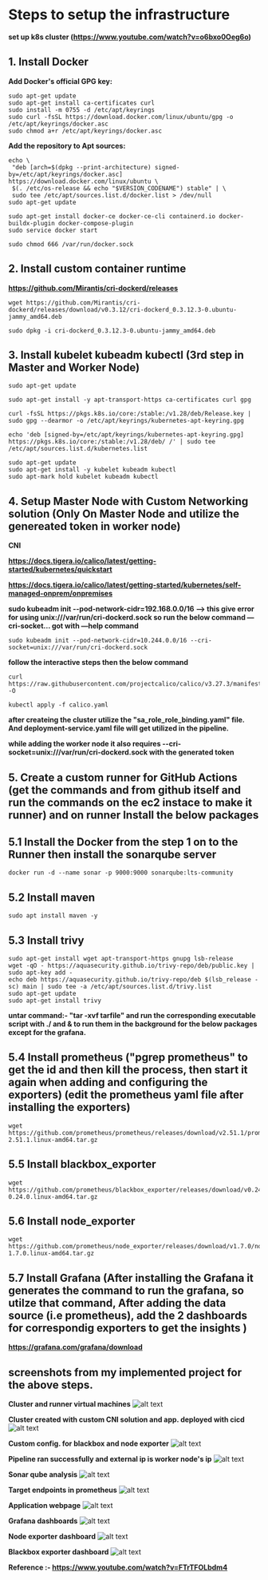 # Steps to setup the infrastructure

**set up k8s cluster (https://www.youtube.com/watch?v=o6bxo0Oeg6o)**

## 1. Install Docker

**Add Docker's official GPG key:**

```
sudo apt-get update
sudo apt-get install ca-certificates curl
sudo install -m 0755 -d /etc/apt/keyrings
sudo curl -fsSL https://download.docker.com/linux/ubuntu/gpg -o /etc/apt/keyrings/docker.asc
sudo chmod a+r /etc/apt/keyrings/docker.asc
```

**Add the repository to Apt sources:**

```
echo \
 "deb [arch=$(dpkg --print-architecture) signed-by=/etc/apt/keyrings/docker.asc] https://download.docker.com/linux/ubuntu \
 $(. /etc/os-release && echo "$VERSION_CODENAME") stable" | \
 sudo tee /etc/apt/sources.list.d/docker.list > /dev/null
sudo apt-get update

sudo apt-get install docker-ce docker-ce-cli containerd.io docker-buildx-plugin docker-compose-plugin
sudo service docker start

sudo chmod 666 /var/run/docker.sock
```

## 2. Install custom container runtime

**https://github.com/Mirantis/cri-dockerd/releases**

```
wget https://github.com/Mirantis/cri-dockerd/releases/download/v0.3.12/cri-dockerd_0.3.12.3-0.ubuntu-jammy_amd64.deb

sudo dpkg -i cri-dockerd_0.3.12.3-0.ubuntu-jammy_amd64.deb
```

## 3. Install kubelet kubeadm kubectl (3rd step in Master and Worker Node)

```
sudo apt-get update

sudo apt-get install -y apt-transport-https ca-certificates curl gpg

curl -fsSL https://pkgs.k8s.io/core:/stable:/v1.28/deb/Release.key | sudo gpg --dearmor -o /etc/apt/keyrings/kubernetes-apt-keyring.gpg

echo 'deb [signed-by=/etc/apt/keyrings/kubernetes-apt-keyring.gpg] https://pkgs.k8s.io/core:/stable:/v1.28/deb/ /' | sudo tee /etc/apt/sources.list.d/kubernetes.list

sudo apt-get update
sudo apt-get install -y kubelet kubeadm kubectl
sudo apt-mark hold kubelet kubeadm kubectl
```

## 4. Setup Master Node with Custom Networking solution (Only On Master Node and utilize the genereated token in worker node)

**CNI**

**https://docs.tigera.io/calico/latest/getting-started/kubernetes/quickstart**

**https://docs.tigera.io/calico/latest/getting-started/kubernetes/self-managed-onprem/onpremises**

**sudo kubeadm init --pod-network-cidr=192.168.0.0/16 —> this give error for using unix:///var/run/cri-dockerd.sock so run the below command —cri-socket... got with —help command**

```
sudo kubeadm init --pod-network-cidr=10.244.0.0/16 --cri-socket=unix:///var/run/cri-dockerd.sock
```

**follow the interactive steps then the below command**

```
curl https://raw.githubusercontent.com/projectcalico/calico/v3.27.3/manifests/calico.yaml -O
```

```
kubectl apply -f calico.yaml
```

**after createing the cluster utilize the "sa_role_role_binding.yaml" file. And deployment-service.yaml file will get utilized in the pipeline.**

**while adding the worker node it also requires --cri-socket=unix:///var/run/cri-dockerd.sock with the generated token**

## 5. Create a custom runner for GitHub Actions (get the commands and from github itself and run the commands on the ec2 instace to make it runner) and on runner Install the below packages

## 5.1 Install the Docker from the step 1 on to the Runner then install the sonarqube server

```
docker run -d --name sonar -p 9000:9000 sonarqube:lts-community
```

## 5.2 Install maven

```
sudo apt install maven -y
```

## 5.3 Install trivy

```
sudo apt-get install wget apt-transport-https gnupg lsb-release
wget -qO - https://aquasecurity.github.io/trivy-repo/deb/public.key | sudo apt-key add -
echo deb https://aquasecurity.github.io/trivy-repo/deb $(lsb_release -sc) main | sudo tee -a /etc/apt/sources.list.d/trivy.list
sudo apt-get update
sudo apt-get install trivy
```

**untar command:- "tar -xvf tarfile" and run the corresponding executable script with ./ and & to run them in the background for the below packages except for the grafana.**

## 5.4 Install prometheus ("pgrep prometheus" to get the id and then kill the process, then start it again when adding and configuring the exporters) (edit the prometheus yaml file after installing the exporters)

```
wget https://github.com/prometheus/prometheus/releases/download/v2.51.1/prometheus-2.51.1.linux-amd64.tar.gz
```

## 5.5 Install blackbox_exporter

```
wget https://github.com/prometheus/blackbox_exporter/releases/download/v0.24.0/blackbox_exporter-0.24.0.linux-amd64.tar.gz
```

## 5.6 Install node_exporter

```
wget https://github.com/prometheus/node_exporter/releases/download/v1.7.0/node_exporter-1.7.0.linux-amd64.tar.gz
```

## 5.7 Install Grafana (After installing the Grafana it generates the command to run the grafana, so utilze that command, After adding the data source (i.e prometheus), add the 2 dashboards for correspondig exporters to get the insights )

**https://grafana.com/grafana/download**

## screenshots from my implemented project for the above steps.

**Cluster and runner virtual machines**
![alt text](<project_pics/Screenshot 2024-04-09 at 10.04.49 AM.png>)

**Cluster created with custom CNI solution and app. deployed with cicd**
![alt text](<project_pics/Screenshot 2024-04-09 at 10.07.00 AM.png>)

**Custom config. for blackbox and node exporter**
![alt text](<project_pics/Screenshot 2024-04-09 at 10.08.24 AM.png>)

**Pipeline ran successfully and external ip is worker node's ip**
![alt text](<project_pics/Screenshot 2024-04-09 at 10.09.19 AM.png>)

**Sonar qube analysis**
![alt text](<project_pics/Screenshot 2024-04-09 at 10.10.08 AM.png>)

**Target endpoints in prometheus**
![alt text](<project_pics/Screenshot 2024-04-09 at 10.10.18 AM.png>)

**Application webpage**
![alt text](<project_pics/Screenshot 2024-04-09 at 10.10.29 AM.png>)

**Grafana dashboards**
![alt text](<project_pics/Screenshot 2024-04-09 at 10.10.36 AM.png>)

**Node exporter dashboard**
![alt text](<project_pics/Screenshot 2024-04-09 at 10.10.44 AM.png>)

**Blackbox exporter dashboard**
![alt text](<project_pics/Screenshot 2024-04-09 at 10.10.57 AM.png>)

**Reference :- https://www.youtube.com/watch?v=FTrTFOLbdm4**

